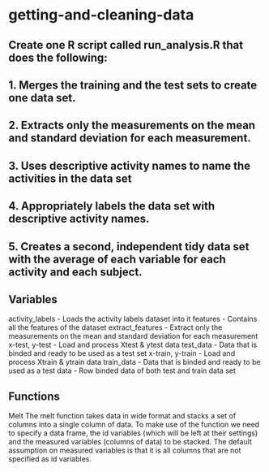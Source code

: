 # getting-and-cleaning-data

## Create one R script called run_analysis.R that does the following:
## 1. Merges the training and the test sets to create one data set.
## 2. Extracts only the measurements on the mean and standard deviation for each measurement.
## 3. Uses descriptive activity names to name the activities in the data set
## 4. Appropriately labels the data set with descriptive activity names.
## 5. Creates a second, independent tidy data set with the average of each variable for each activity and each subject.

## Variables

activity_labels - Loads the activity labels dataset into it
features - Contains all the features of the dataset
extract_features - Extract only the measurements on the mean and standard deviation for each measurement
x-test, y-test - Load and process Xtest & ytest data
test_data - Data that is binded and ready to be used as a test set
x-train, y-train - Load and process Xtrain & ytrain data
train_data - Data that is binded and ready to be used as a test 
data - Row binded data of both test and train data set

## Functions

Melt
The melt function takes data in wide format and stacks a set of columns into a single column of data. To make use of the function we need to specify a data frame, the id variables (which will be left at their settings) and the measured variables (columns of data) to be stacked. The default assumption on measured variables is that it is all columns that are not specified as id variables.

